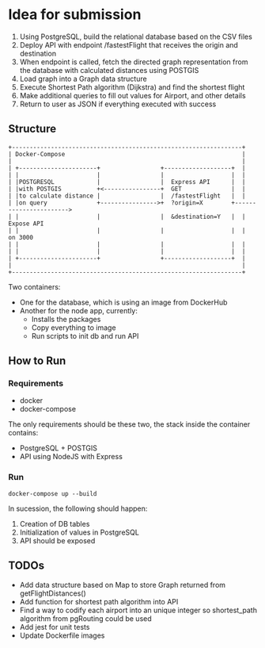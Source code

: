 # Idea for submission

1) Using PostgreSQL, build the relational database based on the CSV files
2) Deploy API with endpoint /fastestFlight that receives the origin and destination
3) When endpoint is called, fetch the directed graph representation from the database with calculated distances using POSTGIS
4) Load graph into a Graph data structure
5) Execute Shortest Path algorithm (Dijkstra) and find the shortest flight
6) Make additional queries to fill out values for Airport, and other details
7) Return to user as JSON if everything executed with success

## Structure

```
+-----------------------------------------------------------------+
| Docker-Compose                                                  |
|                                                                 |
| +----------------------+                 +-------------------+  |
| |                      |                 |                   |  |
| |POSTGRESQL            |                 |  Express API      |  |
| |with POSTGIS          +<----------------+  GET              |  |
| |to calculate distance |                 |  /fastestFlight   |  |
| |on query              +---------------->+  ?origin=X        +----------------------->
| |                      |                 |  &destination=Y   |  |  Expose API
| |                      |                 |                   |  |  on 3000
| |                      |                 |                   |  |
| |                      |                 |                   |  |
| +----------------------+                 +-------------------+  |
|                                                                 |
+-----------------------------------------------------------------+
```

Two containers:
- One for the database, which is using an image from DockerHub
- Another for the node app, currently:
    - Installs the packages
    - Copy everything to image
    - Run scripts to init db and run API

## How to Run

### Requirements
- docker
- docker-compose

The only requirements should be these two, the stack inside the container contains:
- PostgreSQL + POSTGIS
- API using NodeJS with Express 

### Run
```
docker-compose up --build
```

In sucession, the following should happen:
1) Creation of DB tables
2) Initialization of values in PostgreSQL
3) API should be exposed

## TODOs

- Add data structure based on Map to store Graph returned from getFlightDistances()
- Add function for shortest path algorithm into API
- Find a way to codify each airport into an unique integer so shortest_path algorithm from pgRouting could be used
- Add jest for unit tests
- Update Dockerfile images
